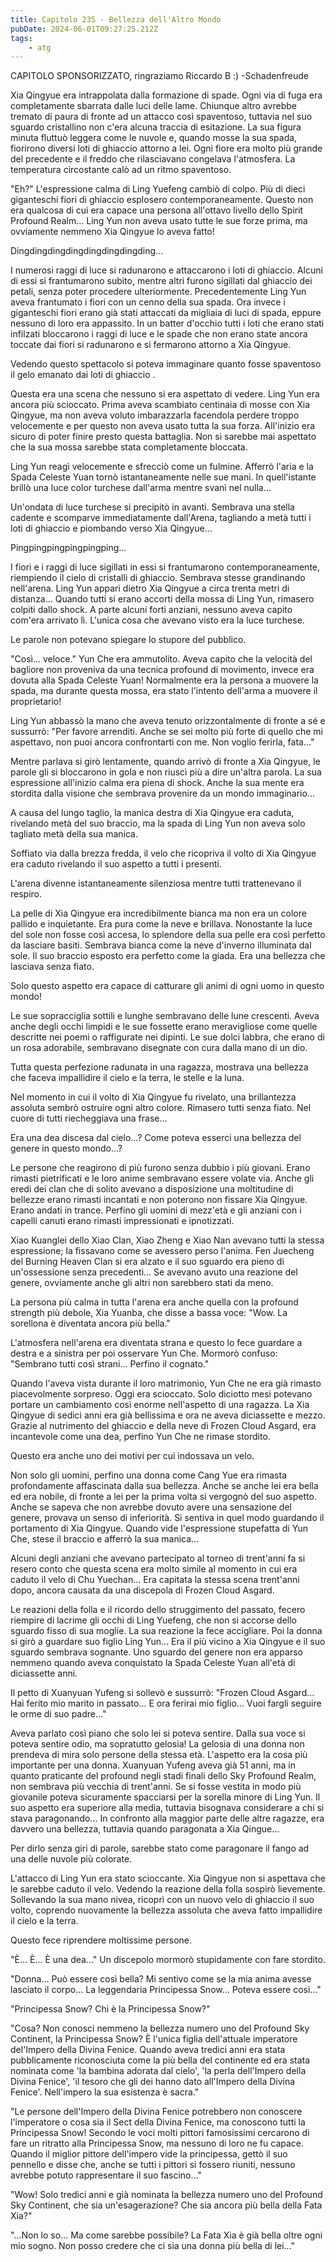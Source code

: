 ```yaml
---
title: Capitolo 235 - Bellezza dell'Altro Mondo
pubDate: 2024-06-01T09:27:25.212Z
tags:
    - atg
---
```





CAPITOLO SPONSORIZZATO, ringraziamo Riccardo B :)
-Schadenfreude


Xia Qingyue era intrappolata dalla formazione di spade. Ogni via di fuga era completamente sbarrata dalle luci delle lame.
Chiunque altro avrebbe tremato di paura di fronte ad un attacco così spaventoso, tuttavia nel suo sguardo cristallino non c'era alcuna traccia di esitazione. La sua figura minuta fluttuò leggera come le nuvole e, quando mosse la sua spada, fiorirono diversi loti di ghiaccio attorno a lei.
Ogni fiore era molto più grande del precedente e il freddo che rilasciavano congelava l'atmosfera.
La temperatura circostante calò ad un ritmo spaventoso.


"Eh?" L'espressione calma di Ling Yuefeng cambiò di colpo. Più di dieci giganteschi fiori di ghiaccio esplosero contemporaneamente. Questo non era qualcosa di cui era capace una persona all'ottavo livello dello Spirit Profound Realm... Ling Yun non aveva usato tutte le sue forze prima, ma ovviamente nemmeno Xia Qingyue lo aveva fatto!


Dingdingdingdingdingdingdingding...


I numerosi raggi di luce si radunarono e attaccarono i loti di ghiaccio. Alcuni di essi si frantumarono subito, mentre altri furono sigillati dal ghiaccio dei petali, senza poter procedere ulteriormente. Precedentemente Ling Yun aveva frantumato i fiori con un cenno della sua spada. Ora invece i giganteschi fiori erano già stati attaccati da migliaia di luci di spada, eppure nessuno di loro era appassito. In un batter d'occhio tutti i loti che erano stati infilzati bloccarono i raggi di luce e le spade che non erano state ancora toccate dai fiori si radunarono e si fermarono attorno a Xia Qingyue.


Vedendo questo spettacolo si poteva immaginare quanto fosse spaventoso il gelo emanato dai loti di ghiaccio .


Questa era una scena che nessuno si era aspettato di vedere. Ling Yun era ancora più scioccato. Prima aveva scambiato centinaia di mosse con Xia Qingyue, ma non aveva voluto imbarazzarla facendola perdere troppo velocemente e per questo non aveva usato tutta la sua forza. All'inizio era sicuro di poter finire presto questa battaglia. Non si sarebbe mai aspettato che la sua mossa sarebbe stata completamente bloccata.


Ling Yun reagì velocemente e sfrecciò come un fulmine. Afferrò l'aria e la Spada Celeste Yuan tornò istantaneamente nelle sue mani. In quell'istante brillò una luce color turchese dall'arma mentre svanì nel nulla...


Un'ondata di luce turchese si precipitò in avanti. Sembrava una stella cadente e scomparve immediatamente dall'Arena, tagliando a metà tutti i loti di ghiaccio e piombando verso Xia Qingyue...


Pingpingpingpingpingping...


I fiori e i raggi di luce sigillati in essi si frantumarono contemporaneamente, riempiendo il cielo di cristalli di ghiaccio. Sembrava stesse grandinando nell'arena.
Ling Yun apparì dietro Xia Qingyue a circa trenta metri di distanza... Quando tutti si erano accorti della mossa di Ling Yun, rimasero colpiti dallo shock. A parte alcuni forti anziani, nessuno aveva capito com'era arrivato lì. L'unica cosa che avevano visto era la luce turchese.


Le parole non potevano spiegare lo stupore del pubblico.


"Così... veloce." Yun Che era ammutolito. Aveva capito che la velocità del bagliore non proveniva da una tecnica profound di movimento, invece era dovuta alla Spada Celeste Yuan! Normalmente era la persona a muovere la spada, ma durante questa mossa, era stato l'intento dell'arma a muovere il proprietario!


Ling Yun abbassò la mano che aveva tenuto orizzontalmente di fronte a sé e sussurrò: "Per favore arrenditi. Anche se sei molto più forte di quello che mi aspettavo, non puoi ancora confrontarti con me. Non voglio ferirla, fata..."


Mentre parlava si girò lentamente, quando arrivò di fronte a Xia Qingyue, le parole gli si bloccarono in gola e non riuscì più a dire un'altra parola. La sua espressione all'inizio calma era piena di shock. Anche la sua mente era stordita dalla visione che sembrava provenire da un mondo immaginario...


A causa del lungo taglio, la manica destra di Xia Qingyue era caduta, rivelando metà del suo braccio, ma la spada di Ling Yun non aveva solo tagliato metà della sua manica.


Soffiato via dalla brezza fredda, il velo che ricopriva il volto di Xia Qingyue era caduto rivelando il suo aspetto a tutti i presenti.


L'arena divenne istantaneamente silenziosa mentre tutti trattenevano il respiro.


La pelle di Xia Qingyue era incredibilmente bianca ma non era un colore pallido e inquietante. Era pura come la neve e brillava. Nonostante la luce del sole non fosse così accesa, lo splendore della sua pelle era così perfetto da lasciare basiti. Sembrava bianca come la neve d'inverno illuminata dal sole.
Il suo braccio esposto era perfetto come la giada. Era una bellezza che lasciava senza fiato.


Solo questo aspetto era capace di catturare gli animi di ogni uomo in questo mondo!


Le sue sopracciglia sottili e lunghe sembravano delle lune crescenti. Aveva anche degli occhi limpidi e le sue fossette erano meravigliose come quelle descritte nei poemi o raffigurate nei dipinti. Le sue dolci labbra, che erano di un rosa adorabile, sembravano disegnate con cura dalla mano di un dio.


Tutta questa perfezione radunata in una ragazza, mostrava una bellezza che faceva impallidire il cielo e la terra, le stelle e la luna.


Nel momento in cui il volto di Xia Qingyue fu rivelato, una brillantezza assoluta sembrò ostruire ogni altro colore. Rimasero tutti senza fiato. Nel cuore di tutti riecheggiava una frase...


Era una dea discesa dal cielo...? Come poteva esserci una bellezza del genere in questo mondo...?


Le persone che reagirono di più furono senza dubbio i più giovani. Erano rimasti pietrificati e le loro anime sembravano essere volate via. Anche gli eredi dei clan che di solito avevano a disposizione una moltitudine di bellezze erano rimasti incantati e non poterono non fissare Xia Qingyue. Erano andati in trance. Perfino gli uomini di mezz'età e gli anziani con i capelli canuti erano rimasti impressionati e ipnotizzati.


Xiao Kuanglei dello Xiao Clan, Xiao Zheng e Xiao Nan avevano tutti la stessa espressione; la fissavano come se avessero perso l'anima. Fen Juecheng del Burning Heaven Clan si era alzato e il suo sguardo era pieno di un'ossessione senza precedenti... Se avevano avuto una reazione del genere, ovviamente anche gli altri non sarebbero stati da meno.


La persona più calma in tutta l'arena era anche quella con la profound strength più debole, Xia Yuanba, che disse a bassa voce: "Wow. La sorellona è diventata ancora più bella."


L'atmosfera nell'arena era diventata strana e questo lo fece guardare a destra e a sinistra per poi osservare Yun Che. Mormorò confuso: "Sembrano tutti così strani... Perfino il cognato."


Quando l'aveva vista durante il loro matrimonio, Yun Che ne era già rimasto piacevolmente sorpreso.
Oggi era scioccato. Solo diciotto mesi potevano portare un cambiamento così enorme nell'aspetto di una ragazza. La Xia Qingyue di sedici anni era già bellissima e ora ne aveva diciassette e mezzo. Grazie al nutrimento del ghiaccio e della neve di Frozen Cloud Asgard, era incantevole come una dea, perfino Yun Che ne rimase stordito.


Questo era anche uno dei motivi per cui indossava un velo.


Non solo gli uomini, perfino una donna come Cang Yue era rimasta profondamente affascinata dalla sua bellezza. Anche se anche lei era bella ed era nobile, di fronte a lei per la prima volta si vergognò del suo aspetto. Anche se sapeva che non avrebbe dovuto avere una sensazione del genere, provava un senso di inferiorità. Si sentiva in quel modo guardando il portamento di Xia Qingyue. Quando vide l'espressione stupefatta di Yun Che, stese il braccio e afferrò la sua manica...


Alcuni degli anziani che avevano partecipato al torneo di trent'anni fa si resero conto che questa scena era molto simile al momento in cui era caduto il velo di Chu Yuechan... Era capitata la stessa scena trent'anni dopo, ancora causata da una discepola di Frozen Cloud Asgard.


Le reazioni della folla e il ricordo dello struggimento del passato, fecero riempire di lacrime gli occhi di Ling Yuefeng, che non si accorse dello sguardo fisso di sua moglie. La sua reazione la fece accigliare. Poi la donna si girò a guardare suo figlio Ling Yun... Era il più vicino a Xia Qingyue e il suo sguardo sembrava sognante. Uno sguardo del genere non era apparso nemmeno quando aveva conquistato la Spada Celeste Yuan all'età di diciassette anni.


Il petto di Xuanyuan Yufeng si sollevò e sussurrò: "Frozen Cloud Asgard... Hai ferito mio marito in passato... E ora ferirai mio figlio... Vuoi fargli seguire le orme di suo padre..."


Aveva parlato così piano che solo lei si poteva sentire. Dalla sua voce si poteva sentire odio, ma sopratutto gelosia! La gelosia di una donna non prendeva di mira solo persone della stessa età. L'aspetto era la cosa più importante per una donna.
Xuanyuan Yufeng aveva già 51 anni, ma in quanto praticante del profound negli stadi finali dello Sky Profound Realm, non sembrava più vecchia di trent'anni. Se si fosse vestita in modo più giovanile poteva sicuramente spacciarsi per la sorella minore di Ling Yun. Il suo aspetto era superiore alla media, tuttavia bisognava considerare a chi si stava paragonando... In confronto alla maggior parte delle altre ragazze, era davvero una bellezza, tuttavia quando paragonata a Xia Qingue...


Per dirlo senza giri di parole, sarebbe stato come paragonare il fango ad una delle nuvole più colorate.


L'attacco di Ling Yun era stato scioccante. Xia Qingyue non si aspettava che le sarebbe caduto il velo. Vedendo la reazione della folla sospirò lievemente. Sollevando la sua mano nivea, ricoprì con un nuovo velo di ghiaccio il suo volto, coprendo nuovamente la bellezza assoluta che aveva fatto impallidire il cielo e la terra.


Questo fece riprendere moltissime persone.


"È... È... È una dea..." Un discepolo mormorò stupidamente con fare stordito.


"Donna... Può essere così bella? Mi sentivo come se la mia anima avesse lasciato il corpo...
La leggendaria Principessa Snow... Poteva essere così..."


"Principessa Snow? Chi è la Principessa Snow?"


"Cosa? Non conosci nemmeno la bellezza numero uno del Profound Sky Continent, la Principessa Snow? È l'unica figlia dell'attuale imperatore del'Impero della Divina Fenice. Quando aveva tredici anni era stata pubblicamente riconosciuta come la più bella del continente ed era stata nominata come 'la bambina adorata dal cielo', 'la perla dell'Impero della Divina Fenice', 'il tesoro che gli dei hanno dato all'Impero della Divina Fenice'. Nell'impero la sua esistenza è sacra."


"Le persone dell'Impero della Divina Fenice potrebbero non conoscere l'imperatore o cosa sia il Sect della Divina Fenice, ma conoscono tutti la Principessa Snow! Secondo le voci molti pittori famosissimi cercarono di fare un ritratto alla Principessa Snow, ma nessuno di loro ne fu capace. Quando il miglior pittore dell'impero vide la principessa, gettò il suo pennello e disse che, anche se tutti i pittori si fossero riuniti, nessuno avrebbe potuto rappresentare il suo fascino..."


"Wow! Solo tredici anni e già nominata la bellezza numero uno del Profound Sky Continent, che sia un'esagerazione? Che sia ancora più bella della Fata Xia?"


"...Non lo so... Ma come sarebbe possibile? La Fata Xia è già bella oltre ogni mio sogno. Non posso credere che ci sia una donna più bella di lei..."






